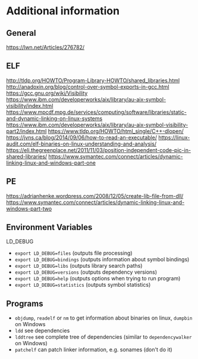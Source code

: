 # Additional information

## General

<https://lwn.net/Articles/276782/>

## ELF

<http://tldp.org/HOWTO/Program-Library-HOWTO/shared_libraries.html>
<http://anadoxin.org/blog/control-over-symbol-exports-in-gcc.html>
<https://gcc.gnu.org/wiki/Visibility>
<https://www.ibm.com/developerworks/aix/library/au-aix-symbol-visibility/index.html>
<https://www.mpcdf.mpg.de/services/computing/software/libraries/static-and-dynamic-linking-on-linux-systems>
<https://www.ibm.com/developerworks/aix/library/au-aix-symbol-visibility-part2/index.html>
<https://www.tldp.org/HOWTO/html_single/C++-dlopen/>
<https://jvns.ca/blog/2014/09/06/how-to-read-an-executable/>
<https://linux-audit.com/elf-binaries-on-linux-understanding-and-analysis/>
<https://eli.thegreenplace.net/2011/11/03/position-independent-code-pic-in-shared-libraries/>
<https://www.symantec.com/connect/articles/dynamic-linking-linux-and-windows-part-one>

## PE

<https://adrianhenke.wordpress.com/2008/12/05/create-lib-file-from-dll/>
<https://www.symantec.com/connect/articles/dynamic-linking-linux-and-windows-part-two>

## Environment Variables

LD_DEBUG

- `export LD_DEBUG=files` (outputs file processing)
- `export LD_DEBUG=bindings` (outputs information about symbol bindings)
- `export LD_DEBUG=libs` (outputs library search paths)
- `export LD_DEBUG=versions` (outputs dependency versions)
- `export LD_DEBUG=help` (outputs options when trying to run program)
- `export LD_DEBUG=statistics` (outputs symbol statistics)

## Programs

- `objdump`, `readelf` or `nm` to get information about binaries on linux, `dumpbin` on Windows
- `ldd` see dependencies
- `lddtree` see complete tree of dependencies (similar to `dependencywalker` on Windows)
- `patchelf` can patch linker information, e.g. sonames (don't do it)